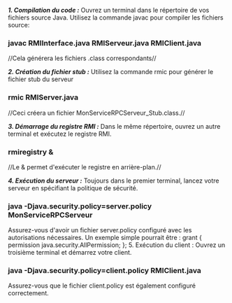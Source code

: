 ***1. Compilation du code :***
Ouvrez un terminal dans le répertoire de vos fichiers source Java.
Utilisez la commande javac pour compiler les fichiers source:

### javac RMIInterface.java RMIServeur.java RMIClient.java  

//Cela générera les fichiers .class correspondants//

***2. Création du fichier stub :***
Utilisez la commande rmic pour générer le fichier stub du serveur

### rmic RMIServer.java         

//Ceci créera un fichier MonServiceRPCServeur_Stub.class.//

***3. Démarrage du registre RMI :***
Dans le même répertoire, ouvrez un autre terminal et exécutez le registre RMI.

### rmiregistry &    

//Le & permet d'exécuter le registre en arrière-plan.//

***4. Exécution du serveur :***
Toujours dans le premier terminal, lancez votre serveur en spécifiant la politique de sécurité.
### java -Djava.security.policy=server.policy MonServiceRPCServeur

Assurez-vous d'avoir un fichier server.policy configuré avec les autorisations nécessaires. Un exemple simple pourrait être :
grant {
    permission java.security.AllPermission;
};
5. Exécution du client :
Ouvrez un troisième terminal et démarrez votre client.

### java -Djava.security.policy=client.policy RMIClient.java

Assurez-vous que le fichier client.policy est également configuré correctement.
